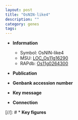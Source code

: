 ```yaml
---
layout: post
title: "OsNIN-like4"
description: ""
category: genes
tags: 
---
```


* **Information**  
    + Symbol: OsNIN-like4  
    + MSU: [LOC_Os11g16290](http://rice.uga.edu/cgi-bin/ORF_infopage.cgi?orf=LOC_Os11g16290)  
    + RAPdb: [Os11g0264300](http://rapdb.dna.affrc.go.jp/viewer/gbrowse_details/irgsp1?name=Os11g0264300)  

* **Publication**  

* **Genbank accession number**  

* **Key message**  

* **Connection**  

[//]: # * **Key figures**  



